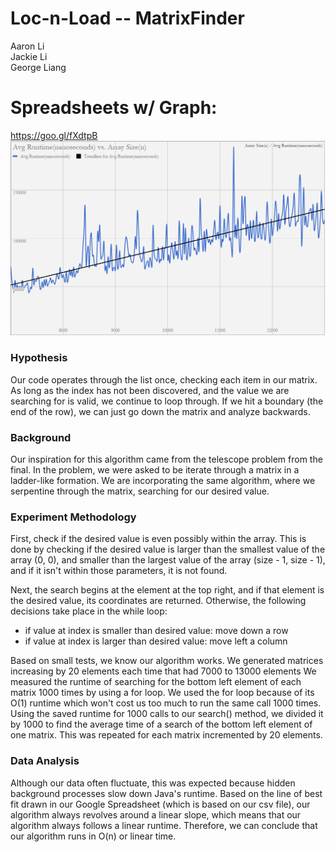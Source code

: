 # Loc-n-Load -- MatrixFinder
Aaron Li
<br>
Jackie Li
<br>
George Liang
# Spreadsheets w/ Graph:
https://goo.gl/fXdtpB
![](graph/MatrixFinderGraph.png)

### Hypothesis
Our code operates through the list once, checking each item in our matrix. As long as the index has not been discovered, 
and the value we are searching for is valid, we continue to loop through. If we hit a boundary (the end of the row), we can
just go down the matrix and analyze backwards.

### Background
Our inspiration for this algorithm came from the telescope problem from the final. In the problem, we were asked to be iterate
through a matrix in a ladder-like formation. We are incorporating the same algorithm, where we serpentine through the matrix, 
searching for our desired value. 

### Experiment Methodology
First, check if the desired value is even possibly within the array. This is
done by checking if the desired value is larger than the smallest value of the
array (0, 0), and smaller than the largest value of the array (size - 1, size - 1),
and if it isn't within those parameters, it is not found.

Next, the search begins at the element at the top right, and if that element
is the desired value, its coordinates are returned. Otherwise, the following
decisions take place in the while loop:
* if value at index is smaller than desired value: move down a row
* if value at index is larger than desired value: move left a column

Based on small tests, we know our algorithm works. We generated matrices increasing by 20 elements each time 
that had 7000 to 13000 elements  We measured the runtime of searching for the bottom left element of each matrix
1000 times by using a for loop. We used the for loop because of its O(1) runtime which won't cost us too much to run
the same call 1000 times. Using the saved runtime for 1000 calls to our search() method, we divided it by 1000 to find
the average time of a search of the bottom left element of one matrix. This was repeated for each matrix incremented by
20 elements. 


### Data Analysis
Although our data often fluctuate, this was expected because hidden background processes slow down Java's runtime. Based on the line of best fit drawn in 
our Google Spreadsheet (which is based on our csv file), our algorithm always revolves around a linear slope, which means that our algorithm always 
follows a linear runtime. Therefore, we can conclude that our algorithm runs in O(n) or linear time. 
